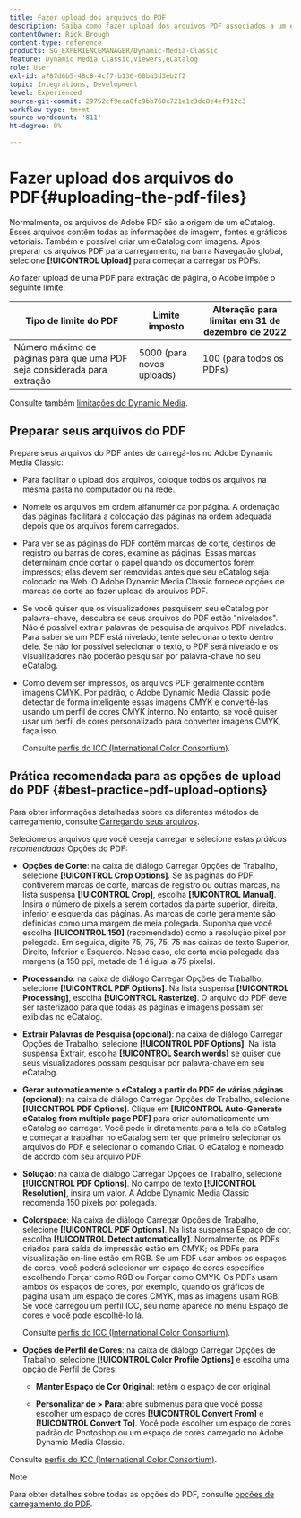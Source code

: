 ```yaml
---
title: Fazer upload dos arquivos do PDF
description: Saiba como fazer upload dos arquivos PDF associados a um eCatalog no Adobe Dynamic Media Classic.
contentOwner: Rick Brough
content-type: reference
products: SG_EXPERIENCEMANAGER/Dynamic-Media-Classic
feature: Dynamic Media Classic,Viewers,eCatalog
role: User
exl-id: a787d6b5-48c8-4cf7-b136-60ba3d3eb2f2
topic: Integrations, Development
level: Experienced
source-git-commit: 29752cf9eca0fc9bb760c721e1c3dc8e4ef912c3
workflow-type: tm+mt
source-wordcount: '811'
ht-degree: 0%

---
```


# Fazer upload dos arquivos do PDF{#uploading-the-pdf-files}

Normalmente, os arquivos do Adobe PDF são a origem de um eCatalog. Esses arquivos contêm todas as informações de imagem, fontes e gráficos vetoriais. Também é possível criar um eCatalog com imagens. Após preparar os arquivos PDF para carregamento, na barra Navegação global, selecione **[!UICONTROL Upload]** para começar a carregar os PDFs.

Ao fazer upload de uma PDF para extração de página, o Adobe impõe o seguinte limite:

| Tipo de limite do PDF | Limite imposto | Alteração para limitar em 31 de dezembro de 2022 |
| --- | --- | --- |
| Número máximo de páginas para que uma PDF seja considerada para extração | 5000 (para novos uploads) | 100 (para todos os PDFs) |

Consulte também [limitações do Dynamic Media](/help/using/limitations.md).

## Preparar seus arquivos do PDF

Prepare seus arquivos do PDF antes de carregá-los no Adobe Dynamic Media Classic:

* Para facilitar o upload dos arquivos, coloque todos os arquivos na mesma pasta no computador ou na rede.
* Nomeie os arquivos em ordem alfanumérica por página. A ordenação das páginas facilitará a colocação das páginas na ordem adequada depois que os arquivos forem carregados.
* Para ver se as páginas do PDF contêm marcas de corte, destinos de registro ou barras de cores, examine as páginas. Essas marcas determinam onde cortar o papel quando os documentos forem impressos; elas devem ser removidas antes que seu eCatalog seja colocado na Web. O Adobe Dynamic Media Classic fornece opções de marcas de corte ao fazer upload de arquivos PDF.
* Se você quiser que os visualizadores pesquisem seu eCatalog por palavra-chave, descubra se seus arquivos do PDF estão &quot;nivelados&quot;. Não é possível extrair palavras de pesquisa de arquivos PDF nivelados. Para saber se um PDF está nivelado, tente selecionar o texto dentro dele. Se não for possível selecionar o texto, o PDF será nivelado e os visualizadores não poderão pesquisar por palavra-chave no seu eCatalog.
* Como devem ser impressos, os arquivos PDF geralmente contêm imagens CMYK. Por padrão, o Adobe Dynamic Media Classic pode detectar de forma inteligente essas imagens CMYK e convertê-las usando um perfil de cores CMYK interno. No entanto, se você quiser usar um perfil de cores personalizado para converter imagens CMYK, faça isso.

  Consulte [perfis do ICC (International Color Consortium)](icc-profiles.md#icc_profiles).

## Prática recomendada para as opções de upload do PDF {#best-practice-pdf-upload-options}

Para obter informações detalhadas sobre os diferentes métodos de carregamento, consulte [Carregando seus arquivos](uploading-files.md#uploading_your_files).

Selecione os arquivos que você deseja carregar e selecione estas *práticas recomendadas* Opções do PDF:

* **Opções de Corte**: na caixa de diálogo Carregar Opções de Trabalho, selecione **[!UICONTROL Crop Options]**. Se as páginas do PDF contiverem marcas de corte, marcas de registro ou outras marcas, na lista suspensa **[!UICONTROL Crop]**, escolha **[!UICONTROL Manual]**. Insira o número de pixels a serem cortados da parte superior, direita, inferior e esquerda das páginas. As marcas de corte geralmente são definidas como uma margem de meia polegada. Suponha que você escolha **[!UICONTROL 150]** (recomendado) como a resolução pixel por polegada. Em seguida, digite 75, 75, 75, 75 nas caixas de texto Superior, Direito, Inferior e Esquerdo. Nesse caso, ele corta meia polegada das margens (a 150 ppi, metade de 1 é igual a 75 pixels).

* **Processando**: na caixa de diálogo Carregar Opções de Trabalho, selecione **[!UICONTROL PDF Options]**. Na lista suspensa **[!UICONTROL Processing]**, escolha **[!UICONTROL Rasterize]**. O arquivo do PDF deve ser rasterizado para que todas as páginas e imagens possam ser exibidas no eCatalog.

* **Extrair Palavras de Pesquisa (opcional)**: na caixa de diálogo Carregar Opções de Trabalho, selecione **[!UICONTROL PDF Options]**. Na lista suspensa Extrair, escolha **[!UICONTROL Search words]** se quiser que seus visualizadores possam pesquisar por palavra-chave em seu eCatalog.

* **Gerar automaticamente o eCatalog a partir do PDF de várias páginas (opcional)**: na caixa de diálogo Carregar Opções de Trabalho, selecione **[!UICONTROL PDF Options]**. Clique em **[!UICONTROL Auto-Generate eCatalog from multiple page PDF]** para criar automaticamente um eCatalog ao carregar. Você pode ir diretamente para a tela do eCatalog e começar a trabalhar no eCatalog sem ter que primeiro selecionar os arquivos do PDF e selecionar o comando Criar. O eCatalog é nomeado de acordo com seu arquivo PDF.

* **Solução**: na caixa de diálogo Carregar Opções de Trabalho, selecione **[!UICONTROL PDF Options]**. No campo de texto **[!UICONTROL Resolution]**, insira um valor. A Adobe Dynamic Media Classic recomenda 150 pixels por polegada.

* **Colorspace**: Na caixa de diálogo Carregar Opções de Trabalho, selecione **[!UICONTROL PDF Options]**. Na lista suspensa Espaço de cor, escolha **[!UICONTROL Detect automatically]**. Normalmente, os PDFs criados para saída de impressão estão em CMYK; os PDFs para visualização on-line estão em RGB. Se um PDF usar ambos os espaços de cores, você poderá selecionar um espaço de cores específico escolhendo Forçar como RGB ou Forçar como CMYK. Os PDFs usam ambos os espaços de cores, por exemplo, quando os gráficos de página usam um espaço de cores CMYK, mas as imagens usam RGB. Se você carregou um perfil ICC, seu nome aparece no menu Espaço de cores e você pode escolhê-lo lá.

  Consulte [perfis do ICC (International Color Consortium)](/help/using/icc-profiles.md).

* **Opções de Perfil de Cores**: na caixa de diálogo Carregar Opções de Trabalho, selecione **[!UICONTROL Color Profile Options]** e escolha uma opção de Perfil de Cores:

   * **Manter Espaço de Cor Original**: retém o espaço de cor original.

   * **Personalizar de > Para**: abre submenus para que você possa escolher um espaço de cores **[!UICONTROL Convert From]** e **[!UICONTROL Convert To]**. Você pode escolher um espaço de cores padrão do Photoshop ou um espaço de cores carregado no Adobe Dynamic Media Classic.

<!-- * **Convert To SRGB**: Converts to SRGB (Standard Red Green Blue). SRGB is the recommended color space for displaying images on Web pages. -->

Consulte [perfis do ICC (International Color Consortium)](icc-profiles.md#icc_profiles).

>[!NOTE]
>
>Para obter detalhes sobre todas as opções do PDF, consulte [opções de carregamento do PDF](pdfs.md#pdf_upload_options).
